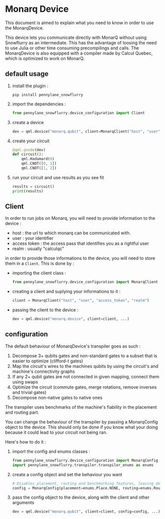 # Monarq Device

This document is aimed to explain what you need to know in order to use the MonarqDevice.

This device lets you communicate directly with MonarQ without using Snowflurry as an intermediate. This has the advantage of loosing the need to use Julia or other time consuming precompilings and calls. The MonarqDevice is also equipped with a compiler made by Calcul Quebec, which is optimized to work on MonarQ.

## default usage

1. install the plugin :

   ```
   pip install pennylane_snowflurry
   ```

2. import the dependencies :

   ```python
   from pennylane_snowflurry.device_configuration import Client
   ```

3. create a device

   ```python
   dev = qml.device("monarq.qubit", client=MonarqClient("host", "user", "access token", "realm"), wires=[0, 1, 2], shots=1000)
   ```

4. create your circuit

   ```python
   @qml.qnode(dev)
   def circuit():
       qml.Hadamard(0)
       qml.CNOT([0, 1])
       qml.CNOT([1, 2])
   ```

5. run your circuit and use results as you see fit

   ```python
   results = circuit()
   print(results)
   ```

## Client

In order to run jobs on Monarq, you will need to provide information to the device :

- host : the url to which monarq can be communicated with.
- user : your identifier
- access token : the access pass that identifies you as a rightful user
- realm : usually "calculqc"

in order to provide those informations to the device, you will need to store them in a ```Client```. This is done by :

- importing the client class :

    ```python
    from pennylane_snowflurry.device_configuration import MonarqClient
    ```

- creating a client and suplying your informations to it :

    ```python
    client = MonarqClient("host", "user", "access_token", "realm")
    ```

- passing the client to the device :

    ```python
    dev = qml.device("monarq.device", client=client, ...)
    ```

## configuration

The default behaviour of MonarqDevice's transpiler goes as such :

1. Decompose 3+ qubits gates and non-standard gates to a subset that is easier to optimize (clifford-t gates)
2. Map the circuit's wires to the machines qubits by using the circuit's and machine's connectivity graphs
3. If any 2+ qubit gates are not connected in given mapping, connect them using swaps
4. Optimize the circuit (commute gates, merge rotations, remove inverses and trivial gates)
5. Decompose non-native gates to native ones

The transpiler uses benchmarks of the machine's fiability in the placement and routing part.

You can change the behaviour of the transpiler by passing a MonarqConfig object to the device. This should only be done if you know what your doing because it could lead to your circuit not being ran.

Here's how to do it :

1. import the config and enums classes :

   ```python
   from pennylane_snowflurry.device_configuration import MonarqConfig
   import pennylane_snowflurry.transpiler.transpiler_enums as enums
   ```

2. create a config object and set the behaviour you want

   ```python
   # Disables placement, routing and benchmarking features, leaving decompositions and optimization unchanged from the base configuration
   config = MonarqConfig(placement=enums.Place.NONE, routing=enums.Route.NONE, useBenchmarking=enums.Benchmark.NONE) 
   ```

3. pass the config object to the device, along with the client and other arguments

   ```python
   dev = qml.device("monarq.qubit", client=client, config=config, ...)
   ```
